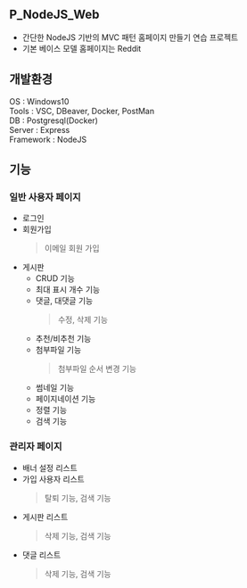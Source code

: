 ## P_NodeJS_Web
- 간단한 NodeJS 기반의 MVC 패턴 홈페이지 만들기 연습 프로젝트
- 기본 베이스 모델 홈페이지는 Reddit

## 개발환경
OS : Windows10  
Tools : VSC, DBeaver, Docker, PostMan  
DB : Postgresql(Docker)  
Server : Express  
Framework : NodeJS  

## 기능
### 일반 사용자 페이지
- 로그인
- 회원가입
  > 이메일 회원 가입
  > 
- 게시판
  - CRUD 기능
  - 최대 표시 개수 기능
  - 댓글, 대댓글 기능
    > 수정, 삭제 기능
  - 추천/비추천 기능
  - 첨부파일 기능
    > 첨부파일 순서 변경 기능
  - 썸네일 기능 
  - 페이지네이션 기능
  - 정렬 기능
  - 검색 기능
### 관리자 페이지
- 배너 설정 리스트
- 가입 사용자 리스트
  > 탈퇴 기능, 검색 기능
- 게시판 리스트
  > 삭제 기능, 검색 기능
- 댓글 리스트
  > 삭제 기능, 검색 기능
